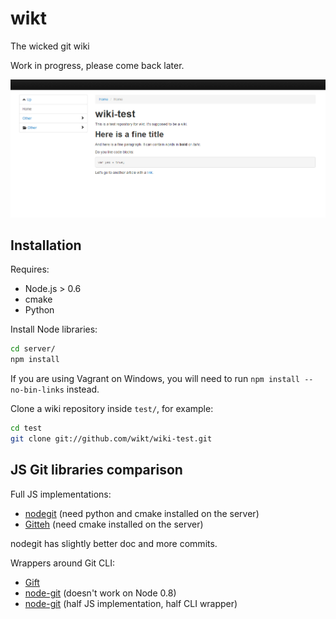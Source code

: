 # wikt

The wicked git wiki

Work in progress, please come back later.

![screenshot](doc/screenshot.png)

## Installation

Requires:

- Node.js > 0.6
- cmake
- Python

Install Node libraries:

```bash
cd server/
npm install
```

If you are using Vagrant on Windows, you will need to run `npm install --no-bin-links` instead.

Clone a wiki repository inside `test/`, for example:

```bash
cd test
git clone git://github.com/wikt/wiki-test.git
```

## JS Git libraries comparison

Full JS implementations:

- [nodegit](https://github.com/tbranyen/nodegit) (need python and cmake installed on the server)
- [Gitteh](https://github.com/libgit2/node-gitteh) (need cmake installed on the server)

nodegit has slightly better doc and more commits.

Wrappers around Git CLI:

- [Gift](https://github.com/sentientwaffle/gift)
- [node-git](https://github.com/creationix/node-git/) (doesn't work on Node 0.8)
- [node-git](https://github.com/christkv/node-git/) (half JS implementation, half CLI wrapper)
